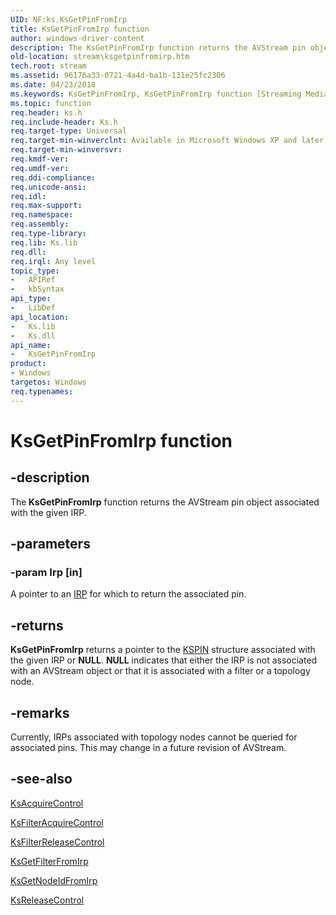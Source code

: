 ```yaml
---
UID: NF:ks.KsGetPinFromIrp
title: KsGetPinFromIrp function
author: windows-driver-content
description: The KsGetPinFromIrp function returns the AVStream pin object associated with the given IRP.
old-location: stream\ksgetpinfromirp.htm
tech.root: stream
ms.assetid: 96176a33-0721-4a4d-ba1b-131e25fc2306
ms.date: 04/23/2018
ms.keywords: KsGetPinFromIrp, KsGetPinFromIrp function [Streaming Media Devices], avfunc_fa403f21-cccb-4a57-b40a-e7531feac721.xml, ks/KsGetPinFromIrp, stream.ksgetpinfromirp
ms.topic: function
req.header: ks.h
req.include-header: Ks.h
req.target-type: Universal
req.target-min-winverclnt: Available in Microsoft Windows XP and later operating systems and DirectX 8.0 and later DirectX versions.
req.target-min-winversvr: 
req.kmdf-ver: 
req.umdf-ver: 
req.ddi-compliance: 
req.unicode-ansi: 
req.idl: 
req.max-support: 
req.namespace: 
req.assembly: 
req.type-library: 
req.lib: Ks.lib
req.dll: 
req.irql: Any level
topic_type:
-	APIRef
-	kbSyntax
api_type:
-	LibDef
api_location:
-	Ks.lib
-	Ks.dll
api_name:
-	KsGetPinFromIrp
product:
- Windows
targetos: Windows
req.typenames: 
---
```


# KsGetPinFromIrp function


## -description


The<b> KsGetPinFromIrp</b> function returns the AVStream pin object associated with the given IRP. 


## -parameters




### -param Irp [in]

A pointer to an <a href="https://msdn.microsoft.com/library/windows/hardware/ff550694">IRP</a> for which to return the associated pin.


## -returns



<b>KsGetPinFromIrp</b> returns a pointer to the <a href="https://msdn.microsoft.com/library/windows/hardware/ff563483">KSPIN</a> structure associated with the given IRP or <b>NULL</b>. <b>NULL</b> indicates that either the IRP is not associated with an AVStream object or that it is associated with a filter or a topology node.




## -remarks



Currently, IRPs associated with topology nodes cannot be queried for associated pins. This may change in a future revision of AVStream.




## -see-also




<a href="https://msdn.microsoft.com/library/windows/hardware/ff560908">KsAcquireControl</a>



<a href="https://msdn.microsoft.com/library/windows/hardware/ff562523">KsFilterAcquireControl</a>



<a href="https://msdn.microsoft.com/library/windows/hardware/ff562551">KsFilterReleaseControl</a>



<a href="https://msdn.microsoft.com/library/windows/hardware/ff562622">KsGetFilterFromIrp</a>



<a href="https://msdn.microsoft.com/library/windows/hardware/ff562644">KsGetNodeIdFromIrp</a>



<a href="https://msdn.microsoft.com/library/windows/hardware/ff566780">KsReleaseControl</a>
 

 

